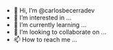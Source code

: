 - 👋 Hi, I’m @carlosbecerradev
- 👀 I’m interested in ...
- 🌱 I’m currently learning ...
- 💞️ I’m looking to collaborate on ...
- 📫 How to reach me ...

<!---
carlosbecerradev/carlosbecerradev is a ✨ special ✨ repository because its `README.md` (this file) appears on your GitHub profile.
You can click the Preview link to take a look at your changes.
--->
